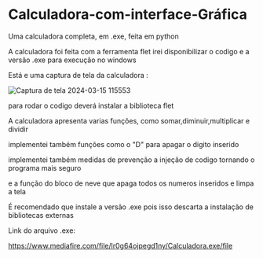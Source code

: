 # Calculadora-com-interface-Gráfica
Uma calculadora completa, em .exe, feita em python

A calculadora foi feita com a ferramenta flet
irei disponibilizar o codigo e a versão .exe para execução no windows 

Está e uma captura de tela da calculadora  :

![Captura de tela 2024-03-15 115553](https://github.com/Brayandev0/Calculadora-com-interface-Gr-fica/assets/84828739/f0ba920d-575a-4a5b-81d6-b309e7c151ab)

para rodar o codigo deverá instalar a biblioteca flet 

A calculadora apresenta varias funções, como somar,diminuir,multiplicar e dividir 

implementei também funções como o "D" para apagar o digito inserido 

implementei também medidas de prevenção a injeção de codigo 
tornando o programa mais seguro 

e a função do bloco de neve que apaga todos os numeros inseridos e limpa a tela 

É recomendado que instale a versão .exe pois isso descarta a instalação de bibliotecas externas 

Link do arquivo .exe:

https://www.mediafire.com/file/lr0g64ojpegd1ny/Calculadora.exe/file

